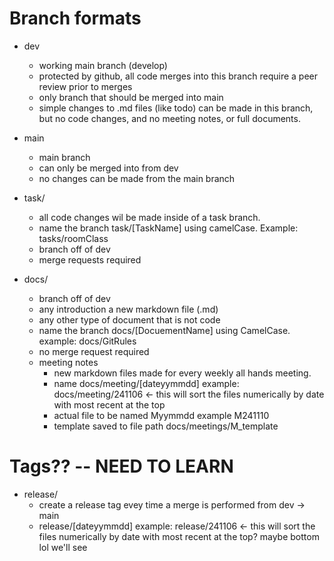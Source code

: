 # Branch formats
* dev
	- working main branch (develop)
	- protected by github, all code merges into this branch require a peer review prior to merges
	- only branch that should be merged into main
	- simple changes to .md files (like todo) can be made in this branch, but no code changes, and no meeting notes, or full documents. 

* main
	- main branch
	- can only be merged into from dev
	- no changes can be made from the main branch
	
* task/
	- all code changes wil be made inside of a task branch. 
	- name the branch task/[TaskName] using camelCase. Example: tasks/roomClass
	- branch off of dev
	- merge requests required
	
* docs/
	- branch off of dev
	- any introduction a new markdown file (.md)
	- any other type of document that is not code
	- name the branch docs/[DocuementName] using CamelCase. example: docs/GitRules
	- no merge request required
	* meeting notes
		- new markdown files made for every weekly all hands meeting.
		- name docs/meeting/[dateyymmdd] example: docs/meeting/241106 <- this will sort the files numerically by date with most recent at the top
		- actual file to be named Myymmdd example M241110
		- template saved to file path docs/meetings/M_template



# Tags??	-- NEED TO LEARN
* release/ 
	- create a release tag evey time a merge is performed from dev -> main
	- release/[dateyymmdd] example: release/241106 <- this will sort the files numerically by date with most recent at the top? maybe bottom lol we'll see